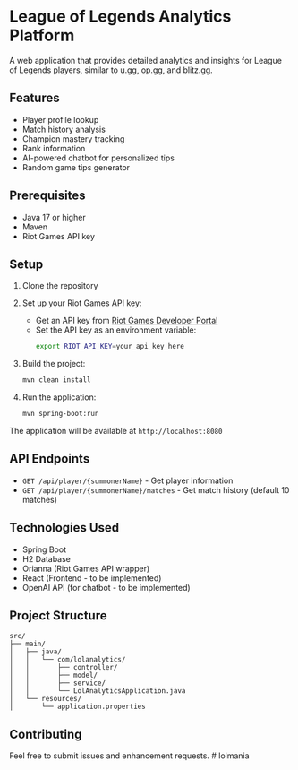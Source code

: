 # League of Legends Analytics Platform

A web application that provides detailed analytics and insights for League of Legends players, similar to u.gg, op.gg, and blitz.gg.

## Features

- Player profile lookup
- Match history analysis
- Champion mastery tracking
- Rank information
- AI-powered chatbot for personalized tips
- Random game tips generator

## Prerequisites

- Java 17 or higher
- Maven
- Riot Games API key

## Setup

1. Clone the repository
2. Set up your Riot Games API key:
   - Get an API key from [Riot Games Developer Portal](https://developer.riotgames.com/)
   - Set the API key as an environment variable:
     ```bash
     export RIOT_API_KEY=your_api_key_here
     ```

3. Build the project:
   ```bash
   mvn clean install
   ```

4. Run the application:
   ```bash
   mvn spring-boot:run
   ```

The application will be available at `http://localhost:8080`

## API Endpoints

- `GET /api/player/{summonerName}` - Get player information
- `GET /api/player/{summonerName}/matches` - Get match history (default 10 matches)

## Technologies Used

- Spring Boot
- H2 Database
- Orianna (Riot Games API wrapper)
- React (Frontend - to be implemented)
- OpenAI API (for chatbot - to be implemented)

## Project Structure

```
src/
├── main/
│   ├── java/
│   │   └── com/lolanalytics/
│   │       ├── controller/
│   │       ├── model/
│   │       ├── service/
│   │       └── LolAnalyticsApplication.java
│   └── resources/
│       └── application.properties
```

## Contributing

Feel free to submit issues and enhancement requests. #   l o l m a n i a  
 